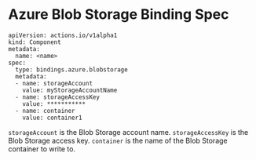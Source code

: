 # Azure Blob Storage Binding Spec

```
apiVersion: actions.io/v1alpha1
kind: Component
metadata:
  name: <name>
spec:
  type: bindings.azure.blobstorage
  metadata:
  - name: storageAccount
    value: myStorageAccountName
  - name: storageAccessKey
    value: ***********
  - name: container
    value: container1
```

`storageAccount` is the Blob Storage account name.
`storageAccessKey` is the Blob Storage access key.
`container` is the name of the Blob Storage container to write to.
